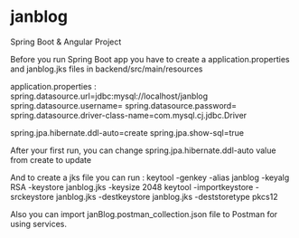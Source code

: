 # janblog
Spring Boot &amp; Angular Project

Before you run Spring Boot app you have to create a application.properties and janblog.jks files in backend/src/main/resources 

application.properties : 
spring.datasource.url=jdbc:mysql://localhost/janblog
spring.datasource.username=<username>
spring.datasource.password=<password>
spring.datasource.driver-class-name=com.mysql.cj.jdbc.Driver

spring.jpa.hibernate.ddl-auto=create
spring.jpa.show-sql=true

After your first run, you can change spring.jpa.hibernate.ddl-auto value from create to update


And to create a jks file you can run :
keytool -genkey -alias janblog -keyalg RSA -keystore janblog.jks -keysize 2048
keytool -importkeystore -srckeystore janblog.jks -destkeystore janblog.jks -deststoretype pkcs12   

Also you can import janBlog.postman_collection.json file to Postman for using services.
